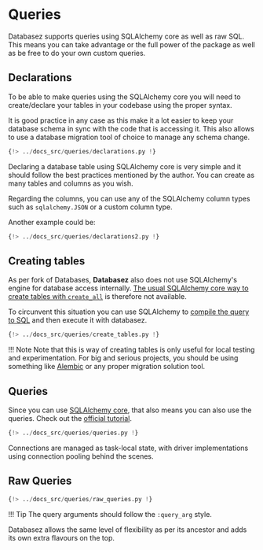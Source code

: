 # Queries

Databasez supports queries using SQLAlchemy core as well as raw SQL. This means you can take
advantage or the full power of the package as well as be free to do your own custom queries.

## Declarations

To be able to make queries using the SQLAlchemy core you will need to create/declare your tables
in your codebase using the proper syntax.

It is good practice in any case as this make it a lot easier to keep your database schema in sync
with the code that is accessing it. This also allows to use a database migration tool of choice to
manage any schema change.

```python
{!> ../docs_src/queries/declarations.py !}
```

Declaring a database table using SQLAlchemy core is very simple and it should follow the best
practices mentioned by the author. You can create as many tables and columns as you wish.

Regarding the columns, you can use any of the SQLAlchemy column types such as `sqlalchemy.JSON`
or a custom column type.

Another example could be:

```python hl_lines="11"
{!> ../docs_src/queries/declarations2.py !}
```

## Creating tables

As per fork of Databases, **Databasez** also does not use SQLAlchemy's engine for database access
internally. [The usual SQLAlchemy core way to create tables with `create_all`](https://docs.sqlalchemy.org/en/20/core/metadata.html#sqlalchemy.schema.MetaData.create_all)
is therefore not available.

To circunvent this situation you can use SQLAlchemy to [compile the query to SQL](https://docs.sqlalchemy.org/en/20/faq/sqlexpressions.html#how-do-i-render-sql-expressions-as-strings-possibly-with-bound-parameters-inlined) and then
execute it with databasez.

```python
{!> ../docs_src/queries/create_tables.py !}
```

!!! Note
    Note that this is way of creating tables is only useful for local testing and experimentation.
    For big and serious projects, you should be using something like
    [Alembic](https://alembic.sqlalchemy.org/en/latest/) or any proper migration solution tool.

## Queries

Since you can use [SQLAlchemy core](https://docs.sqlalchemy.org/en/20/core/), that also means you
can also use the queries. Check out the [official tutorial](https://docs.sqlalchemy.org/en/20/tutorial/).

```python
{!> ../docs_src/queries/queries.py !}
```

Connections are managed as task-local state, with driver implementations using connection pooling
behind the scenes.

## Raw Queries

```python
{!> ../docs_src/queries/raw_queries.py !}
```

!!! Tip
    The query arguments should follow the `:query_arg` style.

Databasez allows the same level of flexibility as per its ancestor and adds its own extra flavours
on the top.
